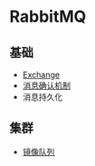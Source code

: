 # RabbitMQ

## 基础

- [Exchange](exchange.md)
- [消息确认机制](confirmation.md)
- 消息持久化

## 集群

- [镜像队列](mirrored-queue.md)
